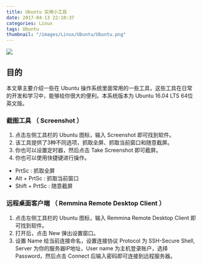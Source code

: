 ```yaml
---
title: Ubuntu 实用小工具
date: 2017-04-13 22:10:37
categories: Linux
tags: Ubuntu
thumbnail: "/images/Linux/Ubuntu/Ubuntu.png"
---
```

![](/images/Linux/Ubuntu/Ubuntu.png)

## 目的
本文章主要介绍一些在 Ubuntu 操作系统里面常用的一些工具，这些工具在日常的开发和学习中，能够给你很大的便利。本系统版本为 Ubuntu 16.04 LTS 64位 英文版。

### 截图工具 （ Screenshot ）
1. 点击左侧工具栏的 Ubuntu 图标，输入 Screenshot 即可找到软件。
2. 该工具提供了3种不同选项，抓取全屏、抓取当前窗口和随意截屏。
3. 你也可以设置定时器，然后点击 Take Screenshot 即可截屏。
4. 你也可以使用快捷键进行操作。
  + PrtSc : 抓取全屏
  + Alt + PrtSc : 抓取当前窗口
  + Shift + PrtSc : 随意截屏

### 远程桌面客户端 （ Remmina Remote Desktop Client ）
1. 点击左侧工具栏的 Ubuntu 图标，输入 Remmina Remote Desktop Client 即可找到软件。
2. 打开后，点击 New 弹出设置窗口。
3. 设置 Name 给当前连接命名，设置连接协议 Protocol 为 SSH-Secure Shell, Server 为你的服务器IP地址，User name 为主机登录账户，选择 Password，然后点击 Connect 后输入密码即可连接到远程服务器。
